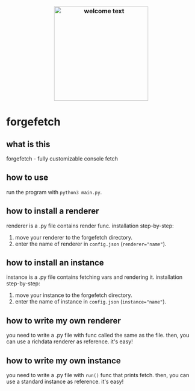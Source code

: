 <h3 align="center"><img src="https://github.com/user-attachments/assets/0114cde3-f7c2-4769-97d6-4cb219f8ef62" alt="welcome text" height="250px"></h3>

# forgefetch

## what is this
forgefetch - fully customizable console fetch

## how to use
run the program with `python3 main.py`.

## how to install a renderer
renderer is a .py file contains render func. installation step-by-step:
1. move your renderer to the forgefetch directory.
2. enter the name of renderer in `config.json` (`renderer="name"`).

## how to install an instance
instance is a .py file contains fetching vars and rendering it. installation step-by-step:
1. move your instance to the forgefetch directory.
2. enter the name of instance in `config.json` (`instance="name"`).

## how to write my own renderer
you need to write a .py file with func called the same as the file. then, you can use a richdata renderer as reference. it's easy!

## how to write my own instance
you need to write a .py file with `run()` func that prints fetch. then, you can use a standard instance as reference. it's easy!
